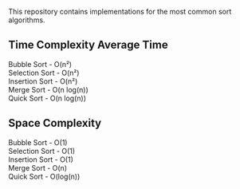 This repository contains implementations for the most common sort algorithms.

## Time Complexity Average Time

Bubble Sort - O(n²)  
Selection Sort - O(n²)  
Insertion Sort - O(n²)  
Merge Sort - O(n log(n))  
Quick Sort - O(n log(n))


## Space Complexity

Bubble Sort - O(1)  
Selection Sort - O(1)  
Insertion Sort - O(1)  
Merge Sort - O(n)  
Quick Sort - O(log(n))
